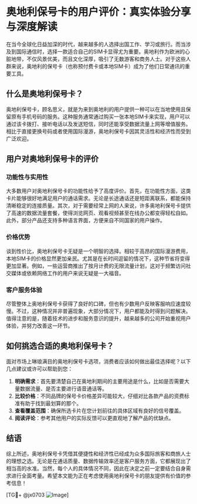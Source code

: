 # 奥地利保号卡的用户评价：真实体验分享与深度解读

在当今全球化日益加深的时代，越来越多的人选择出国工作、学习或旅行。而当涉及到国际通信时，选择一款适合自己的SIM卡显得尤为重要。奥地利作为欧洲的心脏地带，不仅风景优美，而且文化深厚，吸引了无数游客和商务人士。对于这些人群来说，奥地利的保号卡（也称预付费卡或本地SIM卡）成为了他们日常通讯的重要工具。

## 什么是奥地利保号卡？

奥地利保号卡，顾名思义，就是为来到奥地利的用户提供一种可以在当地使用且保留原有手机号码的服务。这种服务通常通过购买一张本地SIM卡来实现，用户可以通过该卡拨打、接听电话以及发送短信，同时还能享受数据流量上网等增值服务。相比于直接更换号码或者使用国际漫游，奥地利保号卡因其灵活性和经济性而受到广泛欢迎。

## 用户对奥地利保号卡的评价

### 功能性与实用性

大多数用户对奥地利保号卡的功能性给予了高度评价。首先，在功能性方面，这类卡片能够很好地满足用户的通话需求。无论是长途通话还是短距离联系，都能保持清晰稳定的连接质量。其次，对于需要经常上网的人来说，许多奥地利保号卡提供了高速的数据流量套餐，使得浏览网页、观看视频甚至在线办公都变得轻松自如。此外，部分产品还支持多种语言界面，方便来自不同国家的用户操作。

### 价格优势

谈到性价比，奥地利保号卡无疑是一个明智的选择。相较于高昂的国际漫游费用，本地SIM卡的价格显然更加亲民。尤其是在长时间逗留的情况下，这种节省将变得更加显著。例如，一些运营商推出了按月计费的无限流量计划，这对于频繁访问社交媒体或依赖网络工作的用户来说无疑是一大福音。

### 客户服务体验

尽管整体上奥地利保号卡获得了良好的口碑，但也有少数用户反映客服响应速度较慢。不过，这种情况并非普遍现象，大部分情况下，用户都能及时得到问题解决。值得注意的是，随着技术的进步和服务意识的提升，越来越多的公司开始重视用户体验，并努力改善这一环节。

## 如何挑选合适的奥地利保号卡？

面对市场上琳琅满目的奥地利保号卡选项，消费者应该如何做出最佳选择呢？以下几点建议或许可以帮助到您：

1. **明确需求**：首先要清楚自己在奥地利期间的主要用途是什么，比如是否需要大量数据流量、是否主要进行语音通话等。
2. **比较价格**：不同品牌的保号卡价格差异可能较大，仔细对比各款产品的资费标准有助于找到最划算的那个。
3. **查看覆盖范围**：确保所选卡片在您计划前往的具体区域有良好的信号覆盖。
4. **阅读评论**：参考其他用户的实际反馈可以更直观地了解产品的优缺点。

## 结语

综上所述，奥地利保号卡凭借其便捷性和经济性已经成为众多国际旅客和商旅人士的理想之选。无论是在通话质量、数据传输效率还是客户服务方面，它都展现出了相当高的水准。当然，每个人的具体情况不同，因此在决定之前一定要结合自身需求进行全面考量。希望本文能为正在考虑使用奥地利保号卡的朋友提供有价值的参考信息！

[TG💪+ @jx0703 ![Image](https://github.com/user-attachments/assets/dbca1d08-cadb-493c-b0ec-ad6f7a83f270)]
